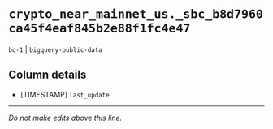 # `crypto_near_mainnet_us._sbc_b8d7960ca45f4eaf845b2e88f1fc4e47`
`bq-1` | `bigquery-public-data`

## Column details
* [TIMESTAMP] `last_update`

-------------------------------------------------------------------------------
*Do not make edits above this line.*

